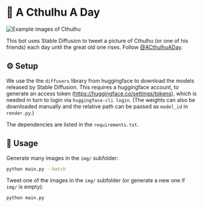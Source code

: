 # :octopus: A Cthulhu A Day

![Example images of Cthulhu](extra/banner.png)

This bot uses Stable Diffusion to tweet a picture of Cthulhu (or one of his friends) each day until the great old one rises. Follow [@ACthulhuADay](https://twitter.com/ACthulhuADay).

## :gear: Setup

We use the the `diffusers` library from huggingface to download the models released by Stable Diffusion.
This requires a huggingface account, to generate an access token (https://huggingface.co/settings/tokens),
which is needed in turn to login via `huggingface-cli login`. (The weights can also be downloaded manually
and the relative path can be passed as `model_id` in `render.py`.)

The dependencies are listed in the `requirements.txt`.

## :art: Usage

Generate many images in the `img/` subfolder:

```bash
python main.py --batch
```

Tweet one of the images in the `img/` subfolder (or generate a new one if `img/` is empty):

```bash
python main.py
```
